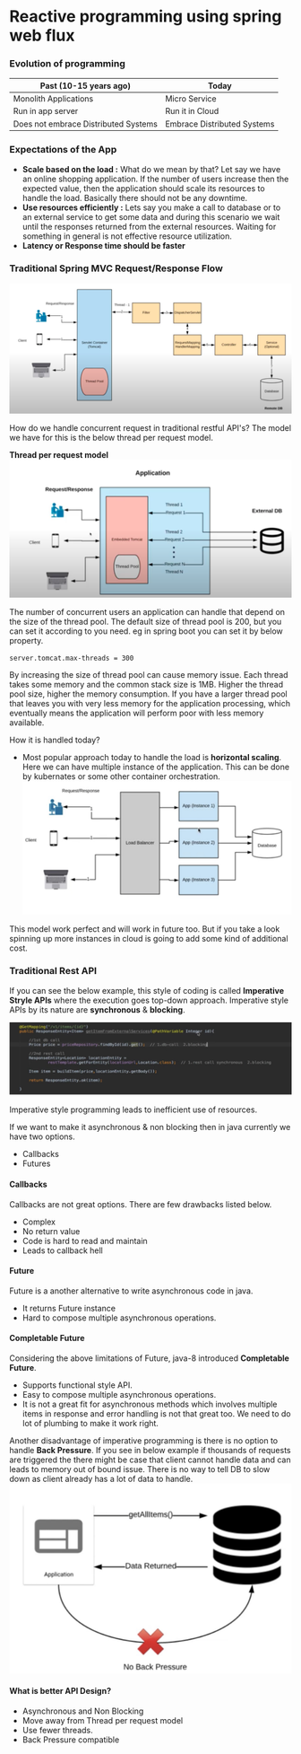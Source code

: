 # Reactive programming using spring web flux
### Evolution of programming
| Past (10-15 years ago) | Today |
| ---------------------- | ---|
| Monolith Applications | Micro Service|
| Run in app server | Run it in Cloud
| Does not embrace Distributed Systems | Embrace Distributed Systems

### Expectations of the App
- **Scale based on the load :** What do we mean by that? Let say we have an online shopping application. If the number of users increase then the expected value, then the application should scale its resources to handle the load. Basically there should not be any downtime.
- **Use resources efficiently :** Lets say you make a call to database or to an external service to get some data and during this scenario we wait until the responses returned from the external resources. Waiting for something in general is not effective resource utilization. 
- **Latency or Response time should be faster** 

### Traditional Spring MVC Request/Response Flow
![](https://github.com/Eainde/spring-data-reactive/blob/main/src/main/resources/images/SpringMVCFlow.png)

How do we handle concurrent request in traditional restful API's? The model we have for this is the below thread per request model.

**Thread per request model**
![](https://github.com/Eainde/spring-data-reactive/blob/main/src/main/resources/images/ThreadPerModel.png)

The number of concurrent users an application can handle that depend on the size of the thread pool. The default size of thread pool is 200, but you can set it according to you need. eg in spring boot you can set it by below property.
```properties
server.tomcat.max-threads = 300
```
By increasing the size of thread pool can cause memory issue. Each thread takes some memory and the common stack size is 1MB. Higher the thread pool size, higher the memory consumption. If you have a larger thread pool that leaves you with very less memory for the application processing, which eventually means the application will perform poor with less memory available.

How it is handled today?
- Most popular approach today to handle the load is **horizontal scaling**. Here we can have multiple instance of the application. This can be done by kubernates or some other container orchestration.
  ![](https://github.com/Eainde/spring-data-reactive/blob/main/src/main/resources/images/horizontalScaling.jpg)
  
This model work perfect and will work in future too. But if you take a look spinning up more instances in cloud is going to add some kind of additional cost.

### Traditional Rest API
If you can see the below example, this style of coding is called **Imperative Stryle APIs** where the execution goes top-down approach. Imperative style APIs by its nature are **synchronous** & **blocking**.   

![](https://github.com/Eainde/spring-data-reactive/blob/main/src/main/resources/images/ImperativeCode.jpeg)

Imperative style programming leads to inefficient use of resources. 

If we want to make it asynchronous & non blocking then in java currently we have two options.
- Callbacks
- Futures

#### Callbacks
Callbacks are not great options. There are few drawbacks listed below.
- Complex
- No return value
- Code is hard to read and maintain
- Leads to callback hell

#### Future
Future is a another alternative to write asynchronous code in java.
- It returns Future instance
- Hard to compose multiple asynchronous operations.

#### Completable Future
Considering the above limitations of Future, java-8 introduced **Completable Future**.
- Supports functional style API.
- Easy to compose multiple asynchronous operations.
- It is not a great fit for asynchronous methods which involves multiple items in response and error handling is not that great too. We need to do lot of plumbing to make it work right. 

Another disadvantage of imperative programming is there is no option to handle **Back Pressure**. If you see in below example if thousands of requests are triggered the there might be case that client cannot handle data and can leads to memory out of bound issue. There is no way to tell DB to slow down as client already has a lot of data to handle.
![](https://github.com/Eainde/spring-data-reactive/blob/main/src/main/resources/images/NoBackPressure.jpeg)

#### What is better API Design?
- Asynchronous and Non Blocking
- Move away from Thread per request model
- Use fewer threads.
- Back Pressure compatible

